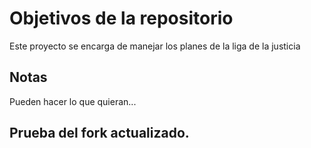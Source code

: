 # Objetivos de la repositorio

Este proyecto se encarga de manejar los planes de la liga de la justicia


## Notas
Pueden hacer lo que quieran...

## Prueba del fork actualizado.
